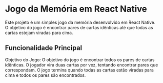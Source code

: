 # Jogo da Memória em React Native

Este projeto é um simples jogo da memória desenvolvido em React Native. O objetivo do jogo é encontrar pares de cartas idênticas até que todas as cartas estejam viradas para cima.

## Funcionalidade Principal

Objetivo do Jogo: O objetivo do jogo é encontrar todos os pares de cartas idênticas. O jogador vira duas cartas por vez, tentando encontrar pares que correspondam. O jogo termina quando todas as cartas estão viradas para cima e todos os pares são encontrados.

